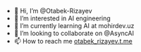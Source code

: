 - 👋 Hi, I’m @Otabek-Rizayev
- 👀 I’m interested in AI engineering
- 🌱 I’m currently learning AI at mohirdev.uz
- 💞️ I’m looking to collaborate on @AsyncAI
- 📫 How to reach me [otabek_rizayev.t.me](otabek_rizayev.t.me)

<!---
Otabek-Rizayev/Otabek-Rizayev is a ✨ special ✨ repository because its `README.md` (this file) appears on your GitHub profile.
You can click the Preview link to take a look at your changes.
--->
